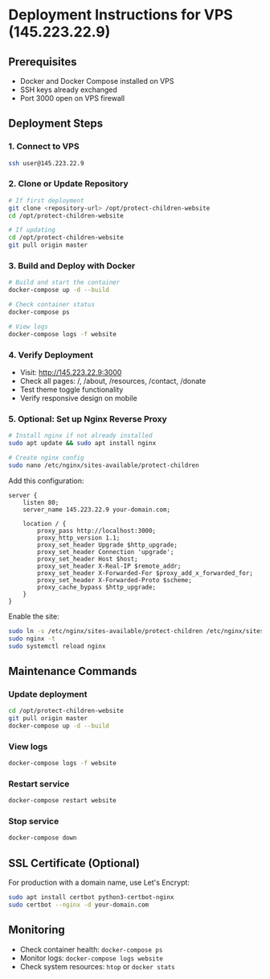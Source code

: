 # Deployment Instructions for VPS (145.223.22.9)

## Prerequisites
- Docker and Docker Compose installed on VPS
- SSH keys already exchanged
- Port 3000 open on VPS firewall

## Deployment Steps

### 1. Connect to VPS
```bash
ssh user@145.223.22.9
```

### 2. Clone or Update Repository
```bash
# If first deployment
git clone <repository-url> /opt/protect-children-website
cd /opt/protect-children-website

# If updating
cd /opt/protect-children-website
git pull origin master
```

### 3. Build and Deploy with Docker
```bash
# Build and start the container
docker-compose up -d --build

# Check container status
docker-compose ps

# View logs
docker-compose logs -f website
```

### 4. Verify Deployment
- Visit: http://145.223.22.9:3000
- Check all pages: /, /about, /resources, /contact, /donate
- Test theme toggle functionality
- Verify responsive design on mobile

### 5. Optional: Set up Nginx Reverse Proxy
```bash
# Install nginx if not already installed
sudo apt update && sudo apt install nginx

# Create nginx config
sudo nano /etc/nginx/sites-available/protect-children
```

Add this configuration:
```nginx
server {
    listen 80;
    server_name 145.223.22.9 your-domain.com;

    location / {
        proxy_pass http://localhost:3000;
        proxy_http_version 1.1;
        proxy_set_header Upgrade $http_upgrade;
        proxy_set_header Connection 'upgrade';
        proxy_set_header Host $host;
        proxy_set_header X-Real-IP $remote_addr;
        proxy_set_header X-Forwarded-For $proxy_add_x_forwarded_for;
        proxy_set_header X-Forwarded-Proto $scheme;
        proxy_cache_bypass $http_upgrade;
    }
}
```

Enable the site:
```bash
sudo ln -s /etc/nginx/sites-available/protect-children /etc/nginx/sites-enabled/
sudo nginx -t
sudo systemctl reload nginx
```

## Maintenance Commands

### Update deployment
```bash
cd /opt/protect-children-website
git pull origin master
docker-compose up -d --build
```

### View logs
```bash
docker-compose logs -f website
```

### Restart service
```bash
docker-compose restart website
```

### Stop service
```bash
docker-compose down
```

## SSL Certificate (Optional)
For production with a domain name, use Let's Encrypt:
```bash
sudo apt install certbot python3-certbot-nginx
sudo certbot --nginx -d your-domain.com
```

## Monitoring
- Check container health: `docker-compose ps`
- Monitor logs: `docker-compose logs website`
- Check system resources: `htop` or `docker stats`